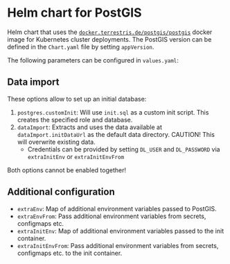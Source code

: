 # Helm chart for PostGIS

Helm chart that uses the [`docker.terrestris.de/postgis/postgis`](https://docker.terrestris.de/postgis/postgis) docker image for Kubernetes cluster deployments. The PostGIS version can be defined in the `Chart.yaml` file by setting `appVersion`.

The following parameters can be configured in `values.yaml`:

## Data import

These options allow to set up an initial database:

1. `postgres.customInit`: Will use `init.sql` as a custom init script. This creates the specified role and database.
2. `dataImport`: Extracts and uses the data available at `dataImport.initDataUrl` as the default data directory. CAUTION! This will overwrite existing data.
    * Credentials can be provided by setting `DL_USER` and `DL_PASSWORD` via `extraInitEnv` or `extraInitEnvFrom`

Both options cannot be enabled together!

## Additional configuration

* `extraEnv`: Map of additional environment variables passed to PostGIS.
* `extraEnvFrom`: Pass additional environment variables from secrets, configmaps etc.
* `extraInitEnv`: Map of additional environment variables passed to the init container.
* `extraInitEnvFrom`: Pass additional environment variables from secrets, configmaps etc. to the init container.
